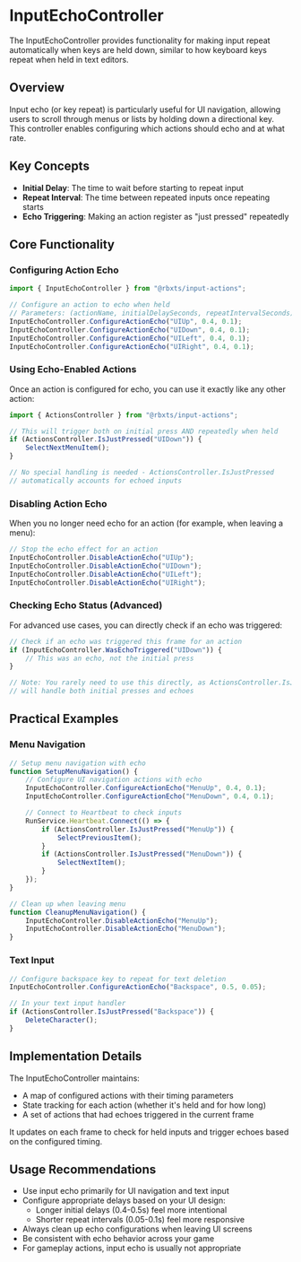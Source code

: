 # InputEchoController

The InputEchoController provides functionality for making input repeat automatically when keys are held down, similar to how keyboard keys repeat when held in text editors.

## Overview

Input echo (or key repeat) is particularly useful for UI navigation, allowing users to scroll through menus or lists by holding down a directional key. This controller enables configuring which actions should echo and at what rate.

## Key Concepts

- **Initial Delay**: The time to wait before starting to repeat input
- **Repeat Interval**: The time between repeated inputs once repeating starts
- **Echo Triggering**: Making an action register as "just pressed" repeatedly

## Core Functionality

### Configuring Action Echo

```ts
import { InputEchoController } from "@rbxts/input-actions";

// Configure an action to echo when held
// Parameters: (actionName, initialDelaySeconds, repeatIntervalSeconds)
InputEchoController.ConfigureActionEcho("UIUp", 0.4, 0.1);
InputEchoController.ConfigureActionEcho("UIDown", 0.4, 0.1);
InputEchoController.ConfigureActionEcho("UILeft", 0.4, 0.1);
InputEchoController.ConfigureActionEcho("UIRight", 0.4, 0.1);
```

### Using Echo-Enabled Actions

Once an action is configured for echo, you can use it exactly like any other action:

```ts
import { ActionsController } from "@rbxts/input-actions";

// This will trigger both on initial press AND repeatedly when held
if (ActionsController.IsJustPressed("UIDown")) {
	SelectNextMenuItem();
}

// No special handling is needed - ActionsController.IsJustPressed
// automatically accounts for echoed inputs
```

### Disabling Action Echo

When you no longer need echo for an action (for example, when leaving a menu):

```ts
// Stop the echo effect for an action
InputEchoController.DisableActionEcho("UIUp");
InputEchoController.DisableActionEcho("UIDown");
InputEchoController.DisableActionEcho("UILeft");
InputEchoController.DisableActionEcho("UIRight");
```

### Checking Echo Status (Advanced)

For advanced use cases, you can directly check if an echo was triggered:

```ts
// Check if an echo was triggered this frame for an action
if (InputEchoController.WasEchoTriggered("UIDown")) {
	// This was an echo, not the initial press
}

// Note: You rarely need to use this directly, as ActionsController.IsJustPressed
// will handle both initial presses and echoes
```

## Practical Examples

### Menu Navigation

```ts
// Setup menu navigation with echo
function SetupMenuNavigation() {
	// Configure UI navigation actions with echo
	InputEchoController.ConfigureActionEcho("MenuUp", 0.4, 0.1);
	InputEchoController.ConfigureActionEcho("MenuDown", 0.4, 0.1);

	// Connect to Heartbeat to check inputs
	RunService.Heartbeat.Connect(() => {
		if (ActionsController.IsJustPressed("MenuUp")) {
			SelectPreviousItem();
		}
		if (ActionsController.IsJustPressed("MenuDown")) {
			SelectNextItem();
		}
	});
}

// Clean up when leaving menu
function CleanupMenuNavigation() {
	InputEchoController.DisableActionEcho("MenuUp");
	InputEchoController.DisableActionEcho("MenuDown");
}
```

### Text Input

```ts
// Configure backspace key to repeat for text deletion
InputEchoController.ConfigureActionEcho("Backspace", 0.5, 0.05);

// In your text input handler
if (ActionsController.IsJustPressed("Backspace")) {
	DeleteCharacter();
}
```

## Implementation Details

The InputEchoController maintains:

- A map of configured actions with their timing parameters
- State tracking for each action (whether it's held and for how long)
- A set of actions that had echoes triggered in the current frame

It updates on each frame to check for held inputs and trigger echoes based on the configured timing.

## Usage Recommendations

- Use input echo primarily for UI navigation and text input
- Configure appropriate delays based on your UI design:
  - Longer initial delays (0.4-0.5s) feel more intentional
  - Shorter repeat intervals (0.05-0.1s) feel more responsive
- Always clean up echo configurations when leaving UI screens
- Be consistent with echo behavior across your game
- For gameplay actions, input echo is usually not appropriate
